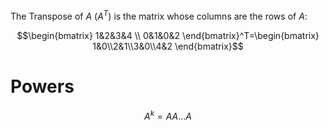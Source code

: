 The Transpose of $A$ ($A^T$) is the matrix whose columns are the rows of $A$:

$$\begin{bmatrix} 1&2&3&4 \\ 0&1&0&2  \end{bmatrix}^T=\begin{bmatrix} 1&0\\2&1\\3&0\\4&2 \end{bmatrix}$$
# Powers
$$A^k=AA\dots A$$
